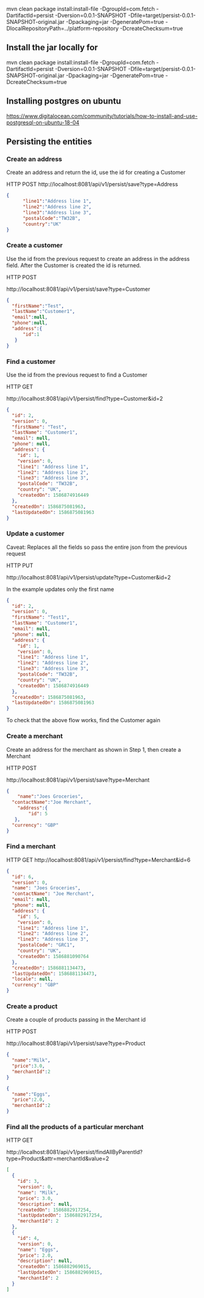 mvn clean package install:install-file -DgroupId=com.fetch -DartifactId=persist -Dversion=0.0.1-SNAPSHOT -Dfile=target/persist-0.0.1-SNAPSHOT-original.jar -Dpackaging=jar -DgeneratePom=true -DlocalRepositoryPath=../platform-repository  -DcreateChecksum=true

## Install the jar locally for 

mvn clean package install:install-file -DgroupId=com.fetch -DartifactId=persist -Dversion=0.0.1-SNAPSHOT -Dfile=target/persist-0.0.1-SNAPSHOT-original.jar -Dpackaging=jar -DgeneratePom=true -DcreateChecksum=true

## Installing postgres on ubuntu
https://www.digitalocean.com/community/tutorials/how-to-install-and-use-postgresql-on-ubuntu-18-04

## Persisting the entities

### Create an address

Create an address and return the id, use the id for creating a Customer

HTTP POST
http://localhost:8081/api/v1/persist/save?type=Address

```json
{
      "line1":"Address line 1",
	  "line2":"Address line 2",
	  "line3":"Address line 3",
	  "postalCode":"TW32B",
	  "country":"UK"
}
```

### Create a customer

Use the id from the previous request to create an address in the address field.
After the Customer is created the id is returned.

HTTP POST

http://localhost:8081/api/v1/persist/save?type=Customer

```json
{ 
  "firstName":"Test",
  "lastName":"Customer1",
  "email":null,
  "phone":null,
  "address":{
      "id":1
   }
}
```

### Find a customer

Use the id from the previous request to find a Customer

HTTP GET

http://localhost:8081/api/v1/persist/find?type=Customer&id=2

```json
{
  "id": 2,
  "version": 0,
  "firstName": "Test",
  "lastName": "Customer1",
  "email": null,
  "phone": null,
  "address": {
    "id": 1,
    "version": 0,
    "line1": "Address line 1",
    "line2": "Address line 2",
    "line3": "Address line 3",
    "postalCode": "TW32B",
    "country": "UK",
    "createdOn": 1586874916449
  },
  "createdOn": 1586875081963,
  "lastUpdatedOn": 1586875081963
}
```

### Update a customer

Caveat: Replaces all the fields so pass the entire json from the previous request


HTTP PUT

http://localhost:8081/api/v1/persist/update?type=Customer&id=2

In the example updates only the first name

```json
{
  "id": 2,
  "version": 0,
  "firstName": "Test1",
  "lastName": "Customer1",
  "email": null,
  "phone": null,
  "address": {
    "id": 1,
    "version": 0,
    "line1": "Address line 1",
    "line2": "Address line 2",
    "line3": "Address line 3",
    "postalCode": "TW32B",
    "country": "UK",
    "createdOn": 1586874916449
  },
  "createdOn": 1586875081963,
  "lastUpdatedOn": 1586875081963
}
```

To check that the above flow works, find the Customer again

### Create a merchant

Create an address for the merchant as shown in Step 1, then create a Merchant

HTTP POST

http://localhost:8081/api/v1/persist/save?type=Merchant
```json
{
	"name":"Joes Groceries",
  "contactName":"Joe Merchant",
	"address":{
	    "id": 5
   },
  "currency": "GBP"
}
```
### Find a merchant

HTTP GET
http://localhost:8081/api/v1/persist/find?type=Merchant&id=6
```json
{
  "id": 6,
  "version": 0,
  "name": "Joes Groceries",
  "contactName": "Joe Merchant",
  "email": null,
  "phone": null,
  "address": {
    "id": 5,
    "version": 0,
    "line1": "Address line 1",
    "line2": "Address line 2",
    "line3": "Address line 3",
    "postalCode": "GRC1",
    "country": "UK",
    "createdOn": 1586881090764
  },
  "createdOn": 1586881134473,
  "lastUpdatedOn": 1586881134473,
  "locale": null,
  "currency": "GBP"
}
```

### Create a product

Create a couple of products passing in the Merchant id

HTTP POST

http://localhost:8081/api/v1/persist/save?type=Product
```json
{
  "name":"Milk",
  "price":3.0,
  "merchantId":2
}
```
```json
{
  "name":"Eggs",
  "price":2.0,
  "merchantId":2
}
```

### Find all the products of a particular merchant

HTTP GET

http://localhost:8081/api/v1/persist/findAllByParentId?type=Product&attr=merchantId&value=2

```json
[
  {
    "id": 3,
    "version": 0,
    "name": "Milk",
    "price": 3.0,
    "description": null,
    "createdOn": 1586882917254,
    "lastUpdatedOn": 1586882917254,
    "merchantId": 2
  },
  {
    "id": 4,
    "version": 0,
    "name": "Eggs",
    "price": 2.0,
    "description": null,
    "createdOn": 1586882969015,
    "lastUpdatedOn": 1586882969015,
    "merchantId": 2
  }
]

```





